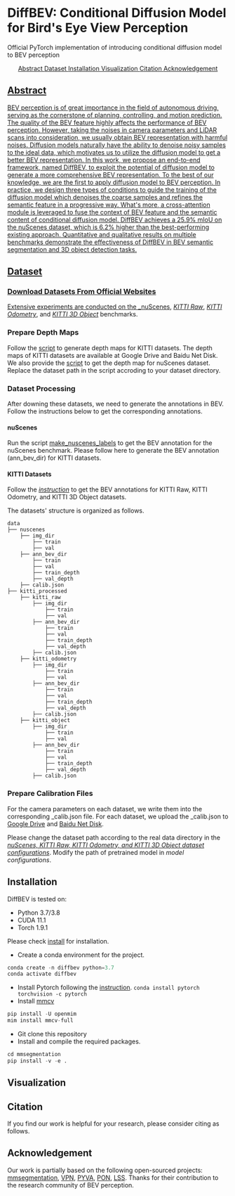 # DiffBEV: Conditional Diffusion Model for Bird's Eye View Perception
Official PyTorch implementation of introducing conditional diffusion model to BEV perception

<div align="center">
    <a href='https://github.com/JiayuZou2020/DiffBEV#abstract'>Abstract
    <a href='https://github.com/JiayuZou2020/DiffBEV#dataset'>Dataset
    <a href='https://github.com/JiayuZou2020/DiffBEV#installation'>Installation
    <a href='https://github.com/JiayuZou2020/DiffBEV#visualization'>Visualization
    <a href='https://github.com/JiayuZou2020/DiffBEV#citation'>Citation
    <a href='https://github.com/JiayuZou2020/DiffBEV#acknowledgement'>Acknowledgement
</div>

## Abstract
BEV perception is of great importance in the field of autonomous driving, serving as the cornerstone of planning, controlling, and motion prediction. The quality of the BEV feature highly affects the performance of BEV perception. However, taking the noises in camera parameters and LiDAR scans into consideration, we usually obtain BEV representation with harmful noises. Diffusion models naturally have the ability to denoise noisy samples to the ideal data, which motivates us to utilize the diffusion model to get a better BEV representation. In this work, we propose an end-to-end framework, named DiffBEV, to exploit the potential of diffusion model to generate a more comprehensive BEV representation. To the best of our knowledge, we are the first to apply diffusion model to BEV perception. In practice, we design three types of conditions to guide the training of the diffusion model which denoises the coarse samples and refines the semantic feature in a progressive way. What's more, a cross-attention module is leveraged to fuse the context of BEV feature and the semantic content of conditional diffusion model. DiffBEV achieves a 25.9% mIoU on the nuScenes dataset, which is 6.2% higher than the best-performing existing approach. Quantitative and qualitative results on multiple benchmarks demonstrate the effectiveness of DiffBEV in BEV semantic segmentation and 3D object detection tasks.

## Dataset
### Download Datasets From Official Websites
Extensive experiments are conducted on the _[nuScenes](https://www.nuscenes.org/download), _[KITTI Raw](https://www.cvlibs.net/datasets/kitti/raw_data.php)_, _[KITTI Odometry](https://www.cvlibs.net/datasets/kitti/eval_odometry.php)_, and _[KITTI 3D Object](https://www.cvlibs.net/datasets/kitti/eval_3dobject.php)_ benchmarks. 

### Prepare Depth Maps
Follow the [script](https://github.com/TRAILab/CaDDN/blob/master/pcdet/datasets/kitti/kitti_dataset.py) to generate depth maps for KITTI datasets. The depth maps of KITTI datasets are available at Google Drive and Baidu Net Disk. We also provide the [script](https://github.com/JiayuZou2020/DiffBEV/blob/main/scripts/nuS2depth.py) to get the depth map for nuScenes dataset. Replace the dataset path in the script accroding to your dataset directory.

### Dataset Processing
After downing these datasets, we need to generate the annotations in BEV. Follow the instructions below to get the corresponding annotations. 
#### nuScenes
Run the script [make_nuscenes_labels](https://github.com/tom-roddick/mono-semantic-maps/blob/master/scripts/make_nuscenes_labels.py) to get the BEV annotation for the nuScenes benchmark. Please follow here to generate the BEV annotation (ann_bev_dir) for KITTI datasets. 

#### KITTI Datasets
Follow the _[instruction](https://github.com/manila95/monolayout#datasets)_ to get the BEV annotations for KITTI Raw, KITTI Odometry, and KITTI 3D Object datasets.

The datasets' structure is organized as follows.
```
data
├── nuscenes
    ├── img_dir
        ├── train
        ├── val
    ├── ann_bev_dir
        ├── train
        ├── val
        ├── train_depth
        ├── val_depth
    ├── calib.json
├── kitti_processed
    ├── kitti_raw
        ├── img_dir
            ├── train
            ├── val
        ├── ann_bev_dir
            ├── train
            ├── val
            ├── train_depth
            ├── val_depth
        ├── calib.json
    ├── kitti_odometry
        ├── img_dir
            ├── train
            ├── val
        ├── ann_bev_dir
            ├── train
            ├── val
            ├── train_depth
            ├── val_depth
        ├── calib.json
    ├── kitti_object
        ├── img_dir
            ├── train
            ├── val
        ├── ann_bev_dir
            ├── train
            ├── val
            ├── train_depth
            ├── val_depth
        ├── calib.json
```

### Prepare Calibration Files
For the camera parameters on each dataset, we write them into the corresponding _calib.json file. For each dataset, we upload the _calib.json to [Google Drive](https://drive.google.com/drive/folders/1Ahaed1OsA1EqlJOCHHN-MQQr2VpF8H7U) and [Baidu Net Disk](https://pan.baidu.com/s/1wEzHWkazS5vLPZJVjpzHMw?pwd=2022#list/path=%2F).

Please change the dataset path according to the real data directory in the _[nuScenes, KITTI Raw, KITTI Odometry, and KITTI 3D Object dataset configurations](https://github.com/JiayuZou2020/DiffBEV/tree/main/configs/_base_/datasets)_. Modify the path of pretrained model in _model configurations_.

## Installation
DiffBEV is tested on:
* Python 3.7/3.8
* CUDA 11.1
* Torch 1.9.1

Please check [install](https://github.com/open-mmlab/mmsegmentation/blob/master/docs/en/get_started.md#installation) for installation.
* Create a conda environment for the project.
```python
conda create -n diffbev python=3.7
conda activate diffbev
```
* Install Pytorch following the [instruction](https://pytorch.org/get-started/locally/).
`conda install pytorch torchvision -c pytorch`
* Install [mmcv](https://github.com/open-mmlab/mmcv)

```python
pip install -U openmim
mim install mmcv-full
```
* Git clone this repository
* Install and compile the required packages.
```python
cd mmsegmentation
pip install -v -e .
```

## Visualization


## Citation
If you find our work is helpful for your research, please consider citing as follows.

## Acknowledgement
Our work is partially based on the following open-sourced projects: [mmsegmentation](https://github.com/open-mmlab/mmsegmentation), [VPN](https://github.com/pbw-Berwin/View-Parsing-Network), [PYVA](https://github.com/JonDoe-297/cross-view), [PON](https://github.com/tom-roddick/mono-semantic-maps), [LSS](https://github.com/nv-tlabs/lift-splat-shoot). 
Thanks for their contribution to the research community of BEV perception.
